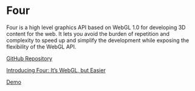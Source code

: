 # Four

Four is a high level graphics API based on WebGL 1.0 for developing 3D content for the web. It lets you avoid the burden of repetition and complexity to speed up and simplify the development while exposing the flexibility of the WebGL API. 

[GitHub Repository](https://github.com/allotrop3/four)

[Introducing Four: It’s WebGL, but Easier](http://www.sitepoint.com/introducing-four-webgl-easier/)

[Demo](http://allotrop3.github.io/four/)